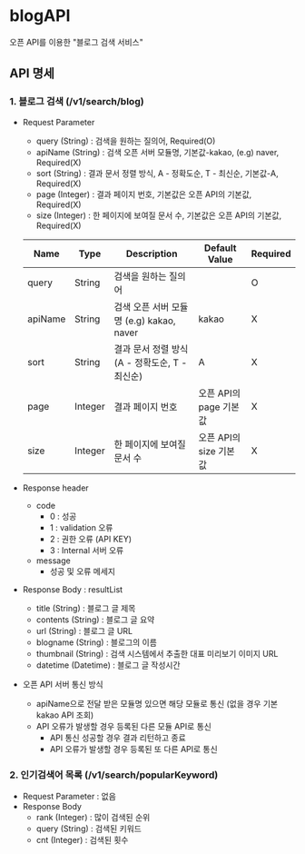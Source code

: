 # blogAPI
오픈 API를 이용한 "블로그 검색 서비스"

## API 명세

### 1. 블로그 검색 (/v1/search/blog)
  - Request Parameter
    - query (String) : 검색을 원하는 질의어, Required(O)
    - apiName (String) : 검색 오픈 서버 모듈명, 기본값-kakao, (e.g) naver, Required(X)
    - sort (String) : 결과 문서 정렬 방식, A - 정확도순, T - 최신순, 기본값-A, Required(X)
    - page (Integer) : 결과 페이지 번호, 기본값은 오픈 API의 기본값, Required(X)
    - size (Integer) : 한 페이지에 보여질 문서 수, 기본값은 오픈 API의 기본값, Required(X)
    
    Name | Type | Description | Default Value | Required
    ---|---|---|---|---|
    query | String | 검색을 원하는 질의어 | | O
    apiName | String | 검색 오픈 서버 모듈명 (e.g) kakao, naver | kakao | X
    sort | String | 결과 문서 정렬 방식 (A - 정확도순, T - 최신순) | A | X
    page | Integer | 결과 페이지 번호 | 오픈 API의 page 기본값 | X
    size | Integer | 한 페이지에 보여질 문서 수 | 오픈 API의 size 기본값 | X
    

  - Response header
    - code 
      - 0 : 성공
      - 1 : validation 오류
      - 2 : 권한 오류 (API KEY)
      - 3 : Internal 서버 오류
    - message
      - 성공 및 오류 메세지
  
  - Response Body : resultList
    - title (String) : 블로그 글 제목
    - contents (String) : 블로그 글 요약
    - url (String) : 블로그 글 URL
    - blogname (String) : 블로그의 이름
    - thumbnail (String) : 검색 시스템에서 추출한 대표 미리보기 이미지 URL
    - datetime (Datetime) : 블로그 글 작성시간
    
  - 오픈 API 서버 통신 방식
    - apiName으로 전달 받은 모듈명 있으면 해당 모듈로 통신 (없을 경우 기본 kakao API 조회)
    - API 오류가 발생할 경우 등록된 다른 모듈 API로 통신
      - API 통신 성공할 경우 결과 리턴하고 종료
      - API 오류가 발생할 경우 등록된 또 다른 API로 통신   


### 2. 인기검색어 목록 (/v1/search/popularKeyword)
  - Request Parameter : 없음
  - Response Body
    - rank (Integer) : 많이 검색된 순위
    - query (String) : 검색된 키워드
    - cnt (Integer) : 검색된 횟수
